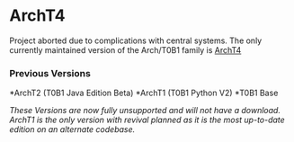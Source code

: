 ArchT4
==========

Project aborted due to complications with central systems. The only currently maintained version of the Arch/T0B1 family is [ArchT4](https://github.com/CloudGamer360/ArchT4-Discord-Bot-Base)

### Previous Versions

*ArchT2 (T0B1 Java Edition Beta)
*ArchT1 (T0B1 Python V2)
*T0B1 Base

_These Versions are now fully unsupported and will not have a download. ArchT1 is the only version with revival planned as it is the most up-to-date edition on an alternate codebase._
